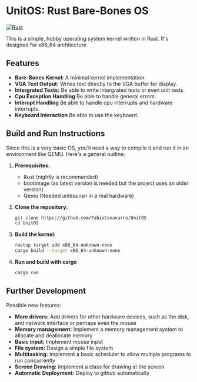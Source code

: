 # UnitOS: Rust Bare-Bones OS

[![Rust](https://github.com/FabioCanavarro/UnitOS/actions/workflows/rust.yml/badge.svg)](https://github.com/FabioCanavarro/UnitOS/actions/workflows/rust.yml)

This is a simple, hobby operating system kernel written in Rust. It's designed for x86_64 architecture

## Features

* **Bare-Bones Kernel:** A minimal kernel implementation.
* **VGA Text Output:** Writes text directly to the VGA buffer for display.
* **Intergrated Tests:** Be able to write intergrated tests or even unit tests.
* **Cpu Exception Handling** Be able to handle general errors.
* **Interupt Handling** Be able to handle cpu interrupts and hardware interrupts.
* **Keyboard Interaction** Be able to use the keyboard.

## Build and Run Instructions

Since this is a very basic OS, you'll need a way to compile it and run it in an environment like QEMU. Here's a general outline:

1.  **Prerequisites:**
    * Rust (nightly is recommended)
    * bootimage (as latest version is needed but the project uses an older version)
    * Qemu (Needed unless ran in a real hardware)

2.  **Clone the repository:**
    ```bash
    git clone https://github.com/FabioCanavarro/UnitOS
    cd UnitOS
    ```

3.  **Build the kernel:**
    ```bash
    rustup target add x86_64-unknown-none
    cargo build --target x86_64-unknown-none
    ```

4. **Run and build with cargo**
   ```bash
   cargo run
   ```

##  Further Development

Possible new features:
* **More drivers:** Add drivers for other hardware devices, such as the disk, and network interface or perhaps even the mouse
* **Memory management:** Implement a memory management system to allocate and deallocate memory
* **Basic input:** Implement mouse input
* **File system:** Design a simple file system
* **Multitasking:** Implement a basic scheduler to allow multiple programs to run concurrently
* **Screen Drawing:** Implement a class for drawing at the screen
* **Automatic Deployment:** Deploy to github automatically

